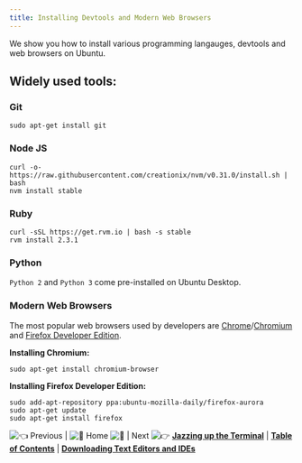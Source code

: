 ```yaml
---
title: Installing Devtools and Modern Web Browsers
---
```

We show you how to install various programming langauges, devtools and web browsers on Ubuntu.

## Widely used tools:

### Git

```shell
sudo apt-get install git
```

### Node JS

```shell
curl -o- https://raw.githubusercontent.com/creationix/nvm/v0.31.0/install.sh | bash
nvm install stable
```

### Ruby

```shell
curl -sSL https://get.rvm.io | bash -s stable
rvm install 2.3.1
```

### Python

`Python 2` and `Python 3` come pre-installed on Ubuntu Desktop.

### Modern Web Browsers

The most popular web browsers used by developers are <a href='https://www.google.com/chrome/' target='_blank' rel='nofollow'>Chrome</a>/<a href='https://www.chromium.org/' target='_blank' rel='nofollow'>Chromium</a> and <a href='https://www.mozilla.org/firefox/developer/' target='_blank' rel='nofollow'>Firefox Developer Edition</a>.

**Installing Chromium:**

```shell
sudo apt-get install chromium-browser
```

**Installing Firefox Developer Edition:**

```shell
sudo add-apt-repository ppa:ubuntu-mozilla-daily/firefox-aurora
sudo apt-get update
sudo apt-get install firefox
```

![:point_left:](//forum.freecodecamp.com/images/emoji/emoji_one/point_left.png?v=2 ":point_left:") Previous | ![:book:](//forum.freecodecamp.com/images/emoji/emoji_one/book.png?v=2 ":book:") Home ![:book:](//forum.freecodecamp.com/images/emoji/emoji_one/book.png?v=2 ":book:") | Next ![:point_right:](//forum.freecodecamp.com/images/emoji/emoji_one/point_right.png?v=2 ":point_right:")
[**Jazzing up the Terminal**](//forum.freecodecamp.com/t/jazzing-up-the-terminal/18386) | [**Table of Contents**](//forum.freecodecamp.com/t/setting-up-ubuntu-for-programming/18388) | [**Downloading Text Editors and IDEs**](//forum.freecodecamp.com/t/downloading-text-editors-and-ides/18384)
